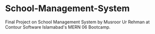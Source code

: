 # School-Management-System
Final Project on School Management System by Musroor Ur Rehman at Contour Software Islamabad's MERN 06 Bootcamp.
